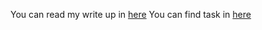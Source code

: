 You can read my write up in [here](https://cut-lifeboat-494.notion.site/Umass-pwn-training-940bc857e6a14e8c9578c5551e14717b?pvs=4)
You can find task in [here](https://pwn.umasscybersec.org/projects/index.html#)